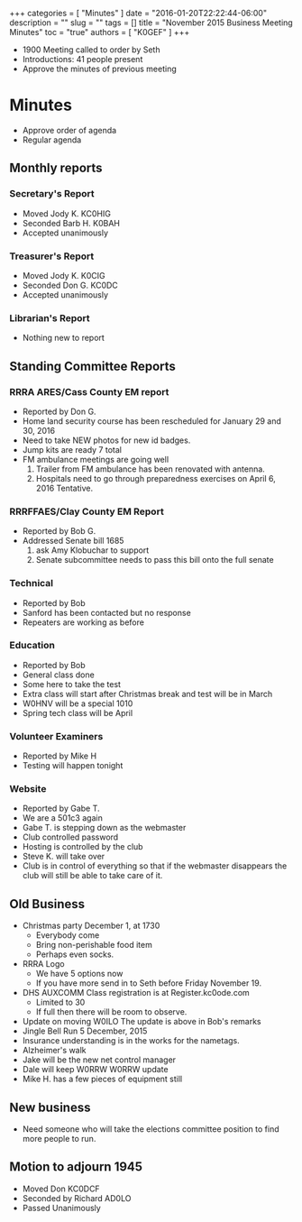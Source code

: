 +++
categories = [ "Minutes" ]
date = "2016-01-20T22:22:44-06:00"
description = ""
slug = ""
tags = []
title = "November 2015 Business Meeting Minutes"
toc = "true"
authors = [ "K0GEF" ]
+++
* 1900 Meeting called to order by Seth
* Introductions: 41 people present<!--more-->
* Approve the minutes of previous meeting

# Minutes 

* Approve order of agenda
* Regular agenda

## Monthly reports

### Secretary's Report 
* Moved Jody K. KC0HIG
* Seconded Barb H. K0BAH
* Accepted unanimously 

### Treasurer's Report
* Moved Jody K. K0CIG
* Seconded Don G. KC0DC
* Accepted unanimously

### Librarian's Report
* Nothing new to report

## Standing Committee Reports

### RRRA ARES/Cass County EM report
* Reported by Don G.
* Home land security course has been rescheduled for January 29 and 30, 2016
* Need to take NEW photos for new id badges.  
* Jump kits are ready 7 total
* FM ambulance meetings are going well
    1. Trailer from FM ambulance has been renovated with antenna.  
    1. Hospitals need to go through preparedness exercises on April 6, 2016 Tentative.

### RRRFFAES/Clay County EM Report
* Reported by Bob G.
* Addressed Senate bill 1685 
    1. ask Amy Klobuchar to support
    2. Senate subcommittee needs to pass this bill onto the full senate

### Technical
* Reported by Bob
* Sanford has been contacted but no response
* Repeaters are working as before

### Education 
* Reported by Bob
* General class done
* Some here to take the test
* Extra class will start after Christmas break and test will be in March
* W0HNV will be a special 1010
* Spring tech class will be April 

### Volunteer Examiners 
* Reported by Mike H
* Testing will happen tonight

### Website
* Reported by Gabe T.
* We are a 501c3 again
* Gabe T. is stepping down as the webmaster
* Club controlled password
* Hosting is controlled by the club
* Steve K. will take over
* Club is in control of everything so that if the webmaster disappears the club will still be able to take care of it.  

## Old Business

* Christmas party December 1, at 1730 
    * Everybody come
    * Bring non-perishable food item
    * Perhaps even socks.
* RRRA Logo
    * We have 5 options now
    * If you have more send in to Seth before Friday November 19.
* DHS AUXCOMM Class registration is at Register.kc0ode.com
    * Limited to 30
    * If full then there will be room to observe.
* Update on moving W0ILO The update is above in Bob's remarks
* Jingle Bell Run 5 December, 2015
* Insurance understanding is in the works for the nametags.
* Alzheimer's walk 
* Jake will be the new net control manager
* Dale will keep W0RRW W0RRW update
* Mike H. has a few pieces of equipment still

## New business
* Need someone who will take the elections committee position to find more people to run.  

## Motion to adjourn 1945
* Moved Don KC0DCF 
* Seconded by Richard AD0LO
* Passed Unanimously 
